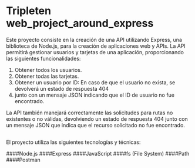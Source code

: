 # Tripleten web_project_around_express

Este proyecto consiste en la creación de una API utilizando Express, una biblioteca de Node.js, 
para la creación de aplicaciones web y APIs. 
La API permitirá gestionar usuarios y tarjetas de una aplicación, proporcionando las siguientes funcionalidades:

1. Obtener todos los usuarios.
2. Obtener todas las tarjetas.
3. Obtener un usuario por ID: En caso de que el usuario no exista, se devolverá un estado de respuesta 404 
4. junto con un mensaje JSON indicando que el ID de usuario no fue encontrado.

La API también manejará correctamente las solicitudes para rutas no existentes o no válidas, devolviendo 
un estado de respuesta 404 junto con un mensaje JSON que indica que el recurso solicitado no fue encontrado.

##

El proyecto utiliza las siguientes tecnologías y técnicas:

####Node.js
####Express
####JavaScript
####fs (File System)
####Path
####Postman
